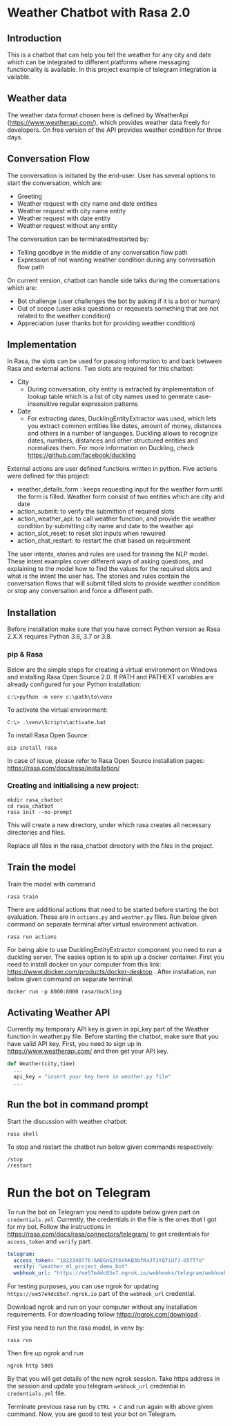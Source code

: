 # Weather Chatbot with Rasa 2.0

## Introduction

This is a chatbot that can help you tell the weather for any city and date which can be integrated to different platforms where messaging functionality is available. In this project example of telegram integration ia vailable. 


## Weather data

The weather data format chosen here is defined by WeatherApi (https://www.weatherapi.com/), which provides weather data freely for developers. On free version of the API provides weather condition for three days.


## Conversation Flow

The conversation is initiated by the end-user. User has several options to start the conversation, which are:
- Greeting
- Weather request with city name and date entities
- Weather request with city name entity
- Weather request with date entity
- Weather request without any entity

The conversation can be terminated/restarted by:
- Telling goodbye in the middle of any conversation flow path
- Expression of not wanting weather condition during any conversation flow path

On current version, chatbot can handle side talks during the conversations which are:
- Bot challenge (user challenges the bot by asking if it is a bot or human)
- Out of scope (user asks questions or reqeuests something that are not related to the weather condition)
- Appreciation (user thanks bot for providing weather condition)


## Implementation

In Rasa, the slots can be used for passing information to and back between Rasa and external actions. Two slots are required for this chatbot:
- City
  - During conversation, city entity is extracted by implementation of lookup table which is a list of city names used to generate case-insensitive regular expression patterns
- Date
  - For extracting dates, DucklingEntityExtractor was used, which lets you extract common entities like dates, amount of money, distances and others in a number of languages. Duckling allows to recognize dates, numbers, distances and other structured entities and normalizes them. For more information on Duckling, check https://github.com/facebook/duckling

External actions are user defined functions written in python. Five actions were defined for this project:
- weather_details_form : keeps requesting input for the weather form until the form is filled. Weather form consist of two entities which are city and date
- action_submit: to verify the submittion of required slots
- action_weather_api: to call weather function, and provide the weather condition by submitting city name and date to the weather api
- action_slot_reset: to reset slot inputs when rewuired
- action_chat_restart: to restart the chat based on requirement

The user intents, stories and rules are used for training the NLP model. These intent examples cover different ways of asking questions, and explaining to the model how to find the values for the required slots and what is the intent the user has. The stories and rules contain the conversation flows that will submit filled slots to provide weather condition or stop any conversation and force a different path. 


## Installation
 
Before installation make sure that you have correct Python version as Rasa 2.X.X requires Python 3.6, 3.7 or 3.8.

### pip & Rasa

Below are the simple steps for creating a virtual environment on Windows and installing Rasa Open Source 2.0. If PATH and PATHEXT variables are already configured for your Python installation:

```
c:\>python -m venv c:\path\to\venv
```
To activate the virtual environment:
```
C:\> .\venv\Scripts\activate.bat
```
To install Rasa Open Source:
```
pip install rasa 
```

In case of issue, please refer to Rasa Open Source installation pages: 
https://rasa.com/docs/rasa/installation/

### Creating and initialising a new project:

```
mkdir rasa_chatbot
cd rasa_chatbot
rasa init --no-prompt
```
This will create a new directory, under which rasa creates all necessary directories and files.

Replace all files in the rasa_chatbot directory with the files in the project.

## Train the model

Train the model with command 

```
rasa train
```

There are additional actions that need to be started before starting the bot evaluation. These are in ```actions.py``` and ```weather.py``` files. Run below given command on separate terminal after virtual environment activation.

```
rasa run actions
```

For being able to use DucklingEntityExtractor component you need to run a duckling server. The easies option is to spin up a docker container. First you need to install docker on your computer from this link: https://www.docker.com/products/docker-desktop . After installation, run below given command on separate terminal.
```
docker run -p 8000:8000 rasa/duckling
```

## Activating Weather API

Currently my temporary API key is given in api_key part of the Weather function in weather.py file. Before starting the chatbot, make sure that you have valid API key. First, you need to sign up in https://www.weatherapi.com/ and then get your API key.

```python
def Weather(city,time)
  ...
  api_key = "insert your key here in weather.py file"
  ...
```

## Run the bot in command prompt

Start the discussion with weather chatbot:

```
rasa shell
```

To stop and restart the chatbot run below given commands respectively:
```
/stop
/restart
```

# Run the bot on Telegram
To run the bot on Telegram you need to update below given part on ```credentials.yml```. Currently, the credentials in the file is the ones that I got for my bot. Follow the instructions in https://rasa.com/docs/rasa/connectors/telegram/ to get credentials for ```access_token``` and ```verify``` part.

```yaml
telegram:
  access_token: "1822340776:AAEGnS3t6VhKB3bfRxJfJYQTiU7J-O5TT7o"
  verify: "weather_ml_project_demo_bot"
  webhook_url: "https://ee57e4dc85e7.ngrok.io/webhooks/telegram/webhook"
```

For testing purposes, you can use ngrok for updating ```https://ee57e4dc85e7.ngrok.io``` part of the ```webhook_url``` credential. 

Download ngrok and run on your computer without any installation requirements. For downloading follow https://ngrok.com/download . 

First you need to run the rasa model, in venv by:

```
rasa run
```

Then fire up ngrok and run

```
ngrok http 5005
```
By that you will get details of the new ngrok session. Take https address in the session and update you telegram ```webhook_url```  credential in ```credentials.yml``` file.

Terminate previous rasa run by ```CTRL + C``` and run again with above given command. Now, you are good to test your bot on Telegram.
